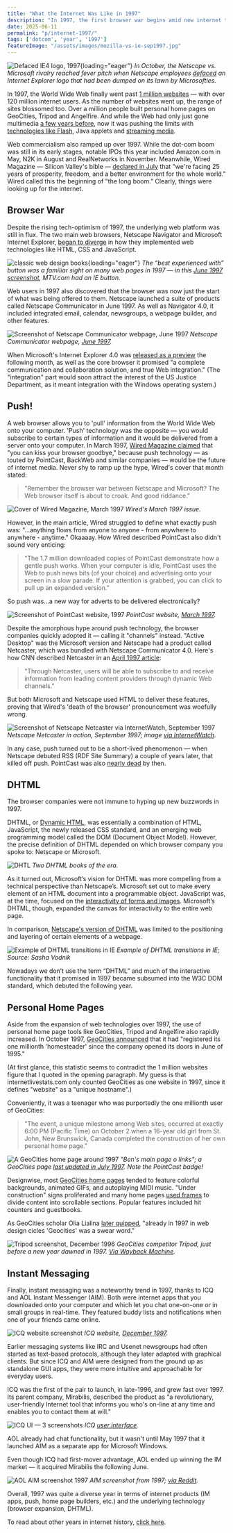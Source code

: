 ```yaml
---
title: "What the Internet Was Like in 1997"
description: "In 1997, the first browser war begins amid new internet trends like 'push' and DHTML. Meanwhile, instant messaging apps like ICQ and AIM become popular and GeoCities achieves 1 million users."
date: 2025-06-11
permalink: "p/internet-1997/"
tags: ['dotcom', 'year', '1997']
featureImage: "/assets/images/mozilla-vs-ie-sep1997.jpg"
---
```


![Defaced IE4 logo, 1997](/assets/images/mozilla-vs-ie-sep1997.jpg){loading="eager"}
*In October, the Netscape vs. Microsoft rivalry reached fever pitch when Netscape employees [defaced](https://home.snafu.de/tilman/mozilla/stomps.html) an Internet Explorer logo that had been dumped on its lawn by Microsofties.*

In 1997, the World Wide Web finally went past [1 million websites](https://www.internetlivestats.com/total-number-of-websites/) — with over 120 million internet users. As the number of websites went up, the range of sites blossomed too. Over a million people built personal home pages on GeoCities, Tripod and Angelfire. And while the Web had only just gone multimedia [a few years before](/p/internet-1994/), now it was pushing the limits with [technologies like Flash](/p/web-design-1997/), Java applets and [streaming media](/p/video-streaming-1997/).

Web commercialism also ramped up over 1997. While the dot-com boom was still in its early stages, notable IPOs this year included Amazon.com in May, N2K in August and RealNetworks in November. Meanwhile, Wired Magazine — Silicon Valley's bible — [declared in July](https://www.wired.com/1997/07/longboom/) that "we're facing 25 years of prosperity, freedom, and a better environment for the whole world." Wired called this the beginning of "the long boom." Clearly, things were looking up for the internet.

## Browser War

Despite the rising tech-optimism of 1997, the underlying web platform was still in flux. The two main web browsers, Netscape Navigator and Microsoft Internet Explorer, [began to diverge](/p/browser-war-1990s/) in how they implemented web technologies like HTML, CSS and JavaScript.

![classic web design books](/assets/images/mtv-best-experienced-with-1997b.jpg){loading="eager"}
*The “best experienced with” button was a familiar sight on many web pages in 1997 — in this [June 1997 screenshot](https://web.archive.org/web/19970605005803/http://www.mtv.com/), MTV.com had an IE button.*

Web users in 1997 also discovered that the browser was now just the start of what was being offered to them. Netscape launched a suite of products called Netscape Communicator in June 1997. As well as Navigator 4.0, it included integrated email, calendar, newsgroups, a webpage builder, and other features.

![Screenshot of Netscape Communicator webpage, June 1997](/assets/images/netscape-communicator-june1997.jpg)
*Netscape Communicator webpage, [June 1997](https://web.archive.org/web/19970620040521/http://www18.netscape.com/flash1/comprod/products/communicator/index.html).*

When Microsoft's Internet Explorer 4.0 was [released as a preview](https://news.microsoft.com/source/1997/07/15/microsoft-delivers-the-web-the-way-you-want-it-with-preview-release-of-microsoft-internet-explorer-4-0/?utm_source=chatgpt.com) the following month, as well as the core browser it promised "a complete communication and collaboration solution, and true Web integration." (The "integration" part would soon attract the interest of the US Justice Department, as it meant integration with the Windows operating system.)

## Push!

A web browser allows you to 'pull' information from the World Wide Web onto your computer. 'Push' technology was the opposite — you would subscribe to certain types of information and it would be delivered from a server onto your computer. In March 1997, [Wired Magazine claimed](https://archive.org/details/eu_Wired-1997-03_OCR) that "you can kiss your browser goodbye," because push technology — as touted by PointCast, BackWeb and similar companies — would be the future of internet media. Never shy to ramp up the hype, Wired's cover that month stated:

> "Remember the browser war between Netscape and Microsoft? The Web browser itself is about to croak. And good riddance."

![Cover of Wired Magazine, March 1997](/assets/images/wired-push-cover-march1997.jpg)
*Wired's March 1997 issue.*

However, in the main article, Wired struggled to define what exactly push was: "...anything flows from anyone to anyone - from anywhere to anywhere - anytime." Okaaaay. How Wired described PointCast also didn't sound very enticing:

> "The 1.7 million downloaded copies of PointCast demonstrate how a gentle push works. When your computer is idle, PointCast uses the Web to push news bits (of your choice) and advertising onto your screen in a slow parade. If your attention is grabbed, you can click to pull up an expanded version."

So push was...a new way for adverts to be delivered electronically? 

![Screenshot of PointCast website, 1997](/assets/images/pointcast-march1997.jpg)
*PointCast website, [March 1997](https://web.archive.org/web/19970401223917/pointcast.com/whatis.html).*

Despite the amorphous hype around push technology, the browser companies quickly adopted it — calling it "channels" instead. "Active Desktop" was the Microsoft version and Netscape had a product called Netcaster, which was bundled with Netscape Communicator 4.0. Here's how CNN described Netcaster in an [April 1997 article](https://money.cnn.com/1997/04/15/technology/netscape_netcaster/):

> "Through Netcaster, users will be able to subscribe to and receive information from leading content providers through dynamic Web channels."

But both Microsoft and Netscape used HTML to deliver these features, proving that Wired's 'death of the browser' pronouncement was woefully wrong.

![Screenshot of Netscape Netcaster via InternetWatch, September 1997](/assets/images/netscape-netcaster-sep1997.gif)
*Netscape Netcaster in action, September 1997; image [via InternetWatch](https://internet.watch.impress.co.jp/www/article/970909/ncmpr1.htm).*

In any case, push turned out to be a short-lived phenomenon — when Netscape debuted RSS (RDF Site Summary) a couple of years later, that killed off push. PointCast was also [nearly dead](https://web.archive.org/web/19991110095145/http://www.businessweek.com/1999/99_17/b3626167.htm) by then.

## DHTML

The browser companies were not immune to hyping up new buzzwords in 1997.

DHTML, or [Dynamic HTML](/p/1997-the-year-of-dhtml/), was essentially a combination of HTML, JavaScript, the newly released CSS standard, and an emerging web programming model called the DOM (Document Object Model). However, the precise definition of DHTML depended on which browser company you spoke to: Netscape or Microsoft.

![DHTL](/assets/images/wdh/DHMTL_1997_feature.jpg)
*Two DHTML books of the era.*

As it turned out, Microsoft’s vision for DHTML was more compelling from a technical perspective than Netscape’s. Microsoft set out to make every element of an HTML document into a programmable object. JavaScript was, at the time, focused on the [interactivity of forms and images](https://cybercultural.com/p/1997-javascript-apps-dynamic-web/). Microsoft’s DHTML, though, expanded the canvas for interactivity to the entire web page. 

In comparison, [Netscape's version of DHTML](/p/1997-javascript-apps-dynamic-web/) was limited to the positioning and layering of certain elements of a webpage.

![Example of DHTML transitions in IE](/assets/images/wdh/dhtml97_ex2-1024x539.jpg)
*Example of DHTML transitions in IE; Source: Sasha Vodnik*

Nowadays we don’t use the term “DHTML” and much of the interactive functionality that it promised in 1997 became subsumed into the W3C DOM standard, which debuted the following year.

## Personal Home Pages

Aside from the expansion of web technologies over 1997, the use of personal home page tools like GeoCities, Tripod and Angelfire also rapidly increased. In October 1997, [GeoCities announced](https://web.archive.org/web/19980124000001/http://www.geocities.com/main/press/pr120697.html) that it had "registered its one millionth 'homesteader' since the company opened its doors in June of 1995." 

(At first glance, this statistic seems to contradict the 1 million websites figure that I quoted in the opening paragraph. My guess is that internetlivestats.com only counted GeoCities as one website in 1997, since it defines "website" as a "unique hostname".)

Conveniently, it was a teenager who was purportedly the one millionth user of GeoCities:

> "The event, a unique milestone among Web sites, occurred at exactly 6:00 PM (Pacific Time) on October 2 when a 16-year old girl from St. John, New Brunswick, Canada completed the construction of her own personal home page."

![A GeoCities home page around 1997](/assets/images/bens-geocities-page-1997.jpg)
*"Ben's main page o links"; a GeoCities page [last updated in July 1997](https://geocities.restorativland.org/SiliconValley/5449/). Note the PointCast badge!*

Designwise, most [GeoCities home pages](/p/geocities-1995/) tended to feature colorful backgrounds, animated GIFs, and autoplaying MIDI music. "Under construction" signs proliferated and many home pages [used frames](/p/1996-javascript-annoyances-and-meeting-the-dom/) to divide content into scrollable sections. Popular features included hit counters and guestbooks.

As GeoCities scholar Olia Lialina [later quipped](https://blog.geocities.institute/archives/6418), "already in 1997 in web design cicles 'Geocities' was a swear word."

![Tripod screenshot, December 1996](/assets/images/tripod-dec1996.jpg)
*GeoCities competitor Tripod, just before a new year dawned in 1997. [Via Wayback Machine](http://web.archive.org/web/19961221095952/http://www.tripod.com/).*

## Instant Messaging

Finally, instant messaging was a noteworthy trend in 1997, thanks to ICQ and AOL Instant Messenger (AIM). Both were internet apps that you downloaded onto your computer and which let you chat one-on-one or in small groups in real-time. They featured buddy lists and notifications when one of your friends came online.

![ICQ website screenshot](/assets/images/icq-homepage-dec1997.jpg)
*ICQ website, [December 1997](https://web.archive.org/web/19971210072826/https://icq.com/).*

Earlier messaging systems like IRC and Usenet newsgroups had often started as text-based protocols, although they later adapted with graphical clients. But since ICQ and AIM were designed from the ground up as standalone GUI apps, they were more intuitive and approachable for everyday users.

ICQ was the first of the pair to launch, in late-1996, and grew fast over 1997. Its parent company, Mirabilis, described the product as "a revolutionary, user-friendly Internet tool that informs you who's on-line at any time and enables you to contact them at will."

![ICQ UI — 3 screenshots](/assets/images/icq-user-interface.jpg)
*ICQ [user interface](https://web.archive.org/web/19980212181102/http://www.icq.com/icqtour/fulltour.html).*

AOL already had chat functionality, but it wasn't until May 1997 that it launched AIM as a separate app for Microsoft Windows. 

Even though ICQ had first-mover advantage, AOL ended up winning the IM market — it acquired Mirabilis the following June.

![AOL AIM screenshot 1997](/assets/images/aim-1997.jpg)
*AIM screenshot from 1997; [via Reddit](https://www.reddit.com/r/90s_kid/comments/ynvh9i/aim_aol_instant_messenger_1997_do_you_remember/).*

Overall, 1997 was quite a diverse year in terms of internet products (IM apps, push, home page builders, etc.) and the underlying technology (browser expansion, DHTML). 

To read about other years in internet history, [click here](/year/).


